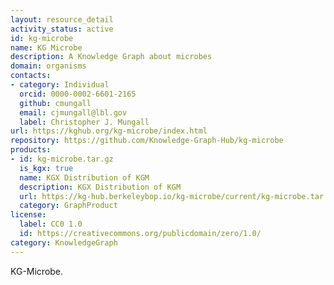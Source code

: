 ```yaml
---
layout: resource_detail
activity_status: active
id: kg-microbe
name: KG Microbe
description: A Knowledge Graph about microbes
domain: organisms
contacts:
- category: Individual
  orcid: 0000-0002-6601-2165
  github: cmungall
  email: cjmungall@lbl.gov
  label: Christopher J. Mungall
url: https://kghub.org/kg-microbe/index.html
repository: https://github.com/Knowledge-Graph-Hub/kg-microbe
products:
- id: kg-microbe.tar.gz
  is_kgx: true
  name: KGX Distribution of KGM
  description: KGX Distribution of KGM
  url: https://kg-hub.berkeleybop.io/kg-microbe/current/kg-microbe.tar.gz
  category: GraphProduct
license:
  label: CC0 1.0
  id: https://creativecommons.org/publicdomain/zero/1.0/
category: KnowledgeGraph
---
```


KG-Microbe.

